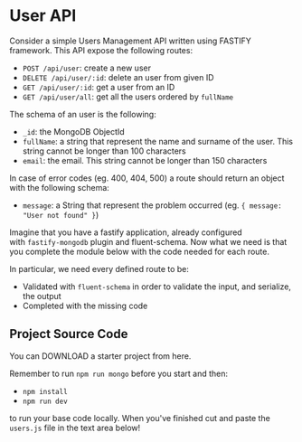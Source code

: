 # User API

Consider a simple Users Management API written using FASTIFY framework. This API expose the following routes:

- `POST /api/user`: create a new user
- `DELETE /api/user/:id`: delete an user from given ID
- `GET /api/user/:id`: get a user from an ID
- `GET /api/user/all`: get all the users ordered by `fullName`

The schema of an user is the following:

- `_id`: the MongoDB ObjectId
- `fullName`: a string that represent the name and surname of the user. This string cannot be longer than 100 characters
- `email`: the email. This string cannot be longer than 150 characters

In case of error codes (eg. 400, 404, 500) a route should return an object with the following schema:

- `message`: a String that represent the problem occurred (eg. `{ message: "User not found" }`)

Imagine that you have a fastify application, already configured with `fastify-mongodb` plugin and fluent-schema. Now what we need is that you complete the module below with the code needed for each route.

In particular, we need every defined route to be:

- Validated with `fluent-schema` in order to validate the input, and serialize, the output
- Completed with the missing code

## Project Source Code

You can DOWNLOAD a starter project from here.

Remember to run `npm run mongo` before you start and then:

- `npm install`
- `npm run dev`

to run your base code locally. When you've finished cut and paste the `users.js` file in the text area below!
